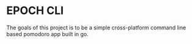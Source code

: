 # EPOCH CLI
The goals of this project is to be a simple cross-platform command line based pomodoro app built in go.
